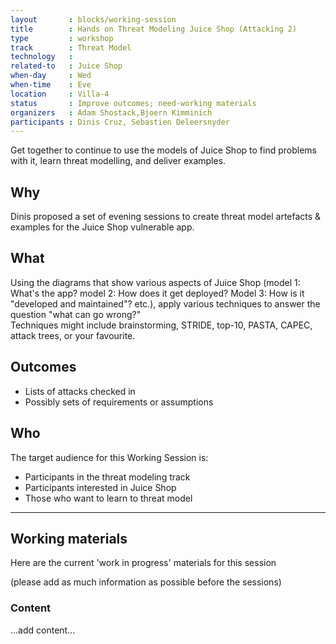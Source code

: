 ```yaml
---
layout       : blocks/working-session
title        : Hands on Threat Modeling Juice Shop (Attacking 2)
type         : workshop
track        : Threat Model
technology   :
related-to   : Juice Shop
when-day     : Wed
when-time    : Eve
location     : Villa-4
status       : Improve outcomes; need-working materials 
organizers   : Adam Shostack,Bjoern Kimminich
participants : Dinis Cruz, Sebastien Deleersnyder
---
```


Get together to continue to use the models of Juice Shop to find problems with it, learn threat modelling, and deliver examples.

## Why

Dinis proposed a set of evening sessions to create threat model artefacts & examples for the Juice Shop vulnerable app.

## What

Using the diagrams that show various aspects of Juice Shop (model 1: What's the app?  model 2: How does it get deployed?  Model 3: How is it "developed and maintained"? etc.), apply various techniques to answer the question "what can go wrong?"  
Techniques might include brainstorming, STRIDE, top-10, PASTA, CAPEC, attack trees, or your favourite.

## Outcomes

- Lists of attacks checked in  
- Possibly sets of requirements or assumptions

## Who

The target audience for this Working Session is:

- Participants in the threat modeling track
- Participants interested in Juice Shop
- Those who want to learn to threat model

--- 

## Working materials

Here are the current 'work in progress' materials for this session 

(please add as much information as possible before the sessions)

### Content

...add content...


